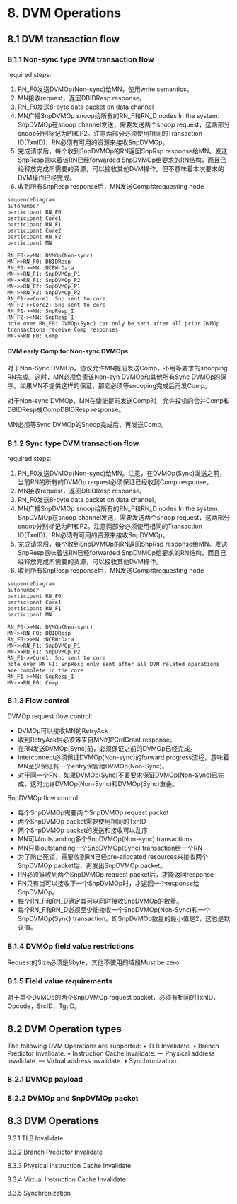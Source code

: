 # 8. DVM Operations

## 8.1 DVM transaction flow

### 8.1.1 Non-sync type DVM transaction flow

required steps:

1. RN_F0发送DVMOp(Non-sync)给MN，使用write semantics。
2. MN接收request，返回DBIDResp response。
3. RN_F0发送8-byte data packet on data channel
4. MN广播SnpDVMOp snoop给所有的RN_F和RN_D nodes In the system. SnpDVMOp在snoop channel发送，需要发送两个snoop request，这两部分snoop分别标记为P1和P2。注意两部分必须使用相同的Transaction ID(TxnID)，RN必须有可用的资源来接收SnpDVMOp。
5. 完成请求后，每个收到SnpDVMOp的RN返回SnpRsp response给MN。发送SnpResp意味着该RN已经forwarded SnpDVMOp给要求的RN结构，而且已经释放完成所需要的资源，可以接收其他DVM操作。但不意味着本次要求的DVM操作已经完成。
6. 收到所有SnpResp response后，MN发送Comp给requesting node

```mermaid
sequenceDiagram
autonumber
participant RN_F0
participant Core1
participant RN_F1
participant Core2
participant RN_F2
participant MN

RN_F0->>MN: DVMOp(Non-sync)
MN->>RN_F0: DBIDResp
RN_F0->>MN :NCBWrData
MN->>RN_F1: SnpDVMOp_P1
MN->>RN_F1: SnpDVMOp_P2
MN->>RN_F2: SnpDVMOp_P1
MN->>RN_F2: SnpDVMOp_P2
RN_F1->>Core1: Snp sent to core
RN_F2->>Core2: Snp sent to core
RN_F1->>MN: SnpResp_I
RN_F2->>MN: SnpResp_I
note over RN_F0: DVMOp(Sync) can only be sent after all prior DVMOp transactions receive Comp responses.
MN->>RN_F0: Comp
```

#### DVM early Comp for Non-sync DVMOps

对于Non-Sync DVMOp，协议允许MN提前发送Comp，不用等要求的snooping RN完成。这时，MN必须负责该Non-syn DVMOp和其他所有Sync DVMOp的保序。如果MN不提供这样的保证，那它必须等snooping完成后再发Comp。

对于Non-sync DVMOp，MN在使能提前发送Comp时，允许投机的合并Comp和DBIDResp成CompDBIDResp response。

MN必须等Sync DVMOp的Snoop完成后，再发送Comp。

### 8.1.2 Sync type DVM transaction flow

required steps:

1. RN_F0发送DVMOp(Non-sync)给MN。注意，在DVMOp(Sync)发送之前，当前RN的所有的DVMOp request必须保证已经收到Comp response。
2. MN接收request，返回DBIDResp response。
3. RN_F0发送8-byte data packet on data channel。
4. MN广播SnpDVMOp snoop给所有的RN_F和RN_D nodes In the system. SnpDVMOp在snoop channel发送，需要发送两个snoop request，这两部分snoop分别标记为P1和P2。注意两部分必须使用相同的Transaction ID(TxnID)，RN必须有可用的资源来接收SnpDVMOp。
5. 完成请求后，每个收到SnpDVMOp的RN返回SnpRsp response给MN。发送SnpResp意味着该RN已经forwarded SnpDVMOp给要求的RN结构，而且已经释放完成所需要的资源，可以接收其他DVM操作。
6. 收到所有SnpResp response后，MN发送Comp给requesting node

```mermaid
sequenceDiagram
autonumber
participant RN_F0
participant Core1
participant RN_F1
participant MN

RN_F0->>MN: DVMOp(Non-sync)
MN->>RN_F0: DBIDResp
RN_F0->>MN :NCBWrData
MN->>RN_F1: SnpDVMOp_P1
MN->>RN_F1: SnpDVMOp_P2
RN_F1->>Core1: Snp sent to core
note over RN_F1: SnpResp only sent after all DVM related operations are complete in the core
RN_F1->>MN: SnpResp_I
MN->>RN_F0: Comp
```

### 8.1.3 Flow control

DVMOp request flow control:

- DVMOp可以接收MN的RetryAck
- 收到RetryAck后必须等来自MN的PCrdGrant response。
- 在RN发送DVMOp(Sync)前，必须保证之前的DVMOp已经完成。
- interconnect必须保证DVMOp(Non-sync)的forward progress流程，意味着MN至少保证有一个entry保留给DVMOp(Non-Sync)。
- 对于同一个RN，如果DVMOp(Sync)不要要求保证DVMOp(Non-Sync)已完成，这时允许DVMOp(Non-Sync)和DVMOp(Sync)重叠。

SnpDVMOp flow control:

- 每个SnpDVMOp需要两个SnpDVMOp request packet
- 两个SnpDVMOp packet需要使用相同的TxnID
- 两个SnpDVMOp packet的发送和接收可以乱序
- MN可以outstanding多个SnpDVMOp(Non-sync) transactions
- MN只能outstanding一个SnpDVMOp(Sync) transaction给一个RN
- 为了防止死锁，需要收到RN已经pre-allocated resources来接收两个SnpDVMOp packet后，再发出SnpDVMOp packet。
- RN必须等收到两个SnpDVMOp request packet后，才能返回response
- RN只有当可以接收下一个SnpDVMOp时，才返回一个response给SnpDVMOp。
- 每个RN_F和RN_D确定其可以同时接收SnpDVMOp的数量。
- 每个RN_F和RN_D必须至少能接收一个SnpDVMOp(Non-Sync)和一个SnpDVMOp(Sync) transaction。即SnpDVMOp数量的最小值是2，这也是默认值。

### 8.1.4 DVMOp field value restrictions

Request的Size必须是8byte，其他不使用的域段Must be zero

### 8.1.5 Field value requirements

对于单个DVMOp的两个SnpDVMOp request packet，必须有相同的TxnID，Opcode，SrcID，TgtID。

## 8.2 DVM Operation types

The following DVM Operations are supported:
• TLB Invalidate.
• Branch Predictor Invalidate.
• Instruction Cache Invalidate:
— Physical address invalidate.
— Virtual address invalidate.
• Synchronization.

### 8.2.1 DVMOp payload

### 8.2.2 DVMOp and SnpDVMOp packet

## 8.3 DVM Operations

8.3.1 TLB Invalidate

8.3.2 Branch Predictor Invalidate

8.3.3 Physical Instruction Cache Invalidate

8.3.4 Virtual Instruction Cache Invalidate

8.3.5 Synchronization
